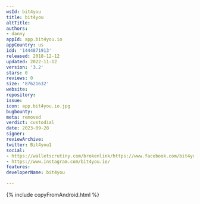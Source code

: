 ```yaml
---
wsId: bit4you
title: bit4you
altTitle: 
authors:
- danny
appId: app.bit4you.io
appCountry: us
idd: '1444871913'
released: 2018-12-12
updated: 2022-11-12
version: '3.2'
stars: 0
reviews: 0
size: '87621632'
website: 
repository: 
issue: 
icon: app.bit4you.io.jpg
bugbounty: 
meta: removed
verdict: custodial
date: 2023-09-28
signer: 
reviewArchive: 
twitter: Bit4you1
social:
- https://walletscrutiny.com/brokenlink/https://www.facebook.com/bit4you.io/
- https://www.instagram.com/bit4you.io/
features: 
developerName: bit4you

---
```


{% include copyFromAndroid.html %}